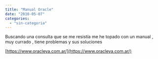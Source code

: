 ```yaml
---
title: "Manual Oracle"
date: "2010-05-07"
categories: 
  - "sin-categoria"
---
```


Buscando una consulta que se me resistía me he topado con un manual , muy currado , tiene problemas y sus soluciones

[https://www.oracleya.com.ar/](https://www.oracleya.com.ar/)
